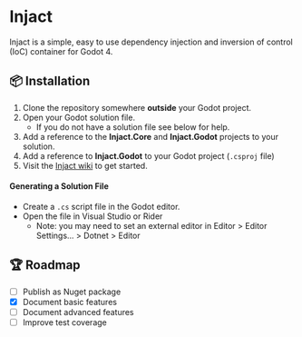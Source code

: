 ﻿# Injact

Injact is a simple, easy to use dependency injection and inversion of control (IoC) container for Godot 4.   

## 📦 Installation
1. Clone the repository somewhere **outside** your Godot project.
2. Open your Godot solution file.
   - If you do not have a solution file see below for help.
3. Add a reference to the **Injact.Core** and **Injact.Godot** projects to your solution.
4. Add a reference to **Injact.Godot** to your Godot project (`.csproj` file)
5. Visit the [Injact wiki](../../wiki) to get started.

#### Generating a Solution File
- Create a `.cs` script file in the Godot editor.
- Open the file in Visual Studio or Rider
  - Note: you may need to set an external editor in Editor > Editor Settings... > Dotnet > Editor

## 🏆 Roadmap
- [ ] Publish as Nuget package
- [x] Document basic features
- [ ] Document advanced features
- [ ] Improve test coverage
